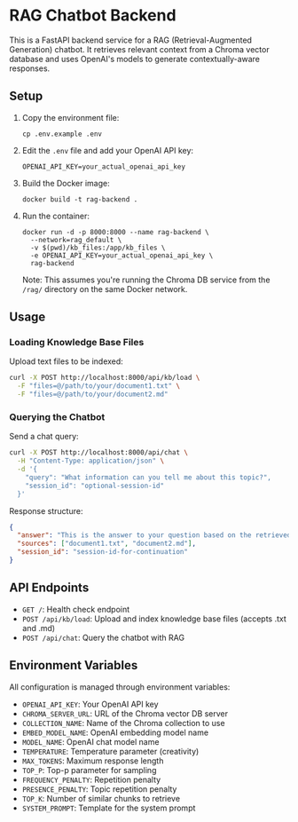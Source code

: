 # RAG Chatbot Backend

This is a FastAPI backend service for a RAG (Retrieval-Augmented Generation) chatbot. It retrieves relevant context from a Chroma vector database and uses OpenAI's models to generate contextually-aware responses.

## Setup

1. Copy the environment file:
   ```
   cp .env.example .env
   ```

2. Edit the `.env` file and add your OpenAI API key:
   ```
   OPENAI_API_KEY=your_actual_openai_api_key
   ```

3. Build the Docker image:
   ```
   docker build -t rag-backend .
   ```

4. Run the container:
   ```
   docker run -d -p 8000:8000 --name rag-backend \
     --network=rag_default \
     -v $(pwd)/kb_files:/app/kb_files \
     -e OPENAI_API_KEY=your_actual_openai_api_key \
     rag-backend
   ```
   
   Note: This assumes you're running the Chroma DB service from the `/rag/` directory on the same Docker network.

## Usage

### Loading Knowledge Base Files

Upload text files to be indexed:

```bash
curl -X POST http://localhost:8000/api/kb/load \
  -F "files=@/path/to/your/document1.txt" \
  -F "files=@/path/to/your/document2.md"
```

### Querying the Chatbot

Send a chat query:

```bash
curl -X POST http://localhost:8000/api/chat \
  -H "Content-Type: application/json" \
  -d '{
    "query": "What information can you tell me about this topic?",
    "session_id": "optional-session-id"
  }'
```

Response structure:

```json
{
  "answer": "This is the answer to your question based on the retrieved context...",
  "sources": ["document1.txt", "document2.md"],
  "session_id": "session-id-for-continuation"
}
```

## API Endpoints

- `GET /`: Health check endpoint
- `POST /api/kb/load`: Upload and index knowledge base files (accepts .txt and .md)
- `POST /api/chat`: Query the chatbot with RAG

## Environment Variables

All configuration is managed through environment variables:

- `OPENAI_API_KEY`: Your OpenAI API key
- `CHROMA_SERVER_URL`: URL of the Chroma vector DB server
- `COLLECTION_NAME`: Name of the Chroma collection to use
- `EMBED_MODEL_NAME`: OpenAI embedding model name
- `MODEL_NAME`: OpenAI chat model name
- `TEMPERATURE`: Temperature parameter (creativity)
- `MAX_TOKENS`: Maximum response length
- `TOP_P`: Top-p parameter for sampling
- `FREQUENCY_PENALTY`: Repetition penalty
- `PRESENCE_PENALTY`: Topic repetition penalty
- `TOP_K`: Number of similar chunks to retrieve
- `SYSTEM_PROMPT`: Template for the system prompt
